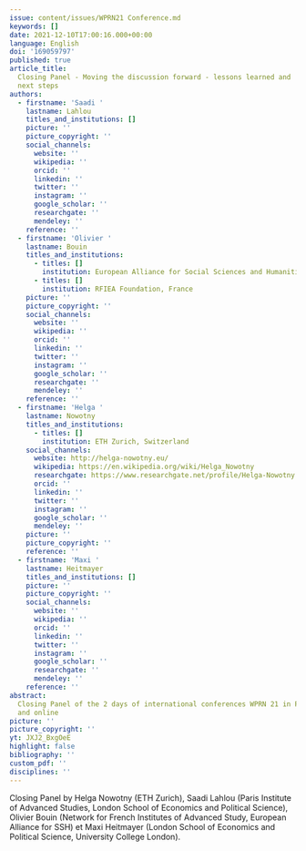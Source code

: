 ```yaml
---
issue: content/issues/WPRN21 Conference.md
keywords: []
date: 2021-12-10T17:00:16.000+00:00
language: English
doi: '169059797'
published: true
article_title:
  Closing Panel - Moving the discussion forward - lessons learned and
  next steps
authors:
  - firstname: 'Saadi '
    lastname: Lahlou
    titles_and_institutions: []
    picture: ''
    picture_copyright: ''
    social_channels:
      website: ''
      wikipedia: ''
      orcid: ''
      linkedin: ''
      twitter: ''
      instagram: ''
      google_scholar: ''
      researchgate: ''
      mendeley: ''
    reference: ''
  - firstname: 'Olivier '
    lastname: Bouin
    titles_and_institutions:
      - titles: []
        institution: European Alliance for Social Sciences and Humanities, France
      - titles: []
        institution: RFIEA Foundation, France
    picture: ''
    picture_copyright: ''
    social_channels:
      website: ''
      wikipedia: ''
      orcid: ''
      linkedin: ''
      twitter: ''
      instagram: ''
      google_scholar: ''
      researchgate: ''
      mendeley: ''
    reference: ''
  - firstname: 'Helga '
    lastname: Nowotny
    titles_and_institutions:
      - titles: []
        institution: ETH Zurich, Switzerland
    social_channels:
      website: http://helga-nowotny.eu/
      wikipedia: https://en.wikipedia.org/wiki/Helga_Nowotny
      researchgate: https://www.researchgate.net/profile/Helga-Nowotny
      orcid: ''
      linkedin: ''
      twitter: ''
      instagram: ''
      google_scholar: ''
      mendeley: ''
    picture: ''
    picture_copyright: ''
    reference: ''
  - firstname: 'Maxi '
    lastname: Heitmayer
    titles_and_institutions: []
    picture: ''
    picture_copyright: ''
    social_channels:
      website: ''
      wikipedia: ''
      orcid: ''
      linkedin: ''
      twitter: ''
      instagram: ''
      google_scholar: ''
      researchgate: ''
      mendeley: ''
    reference: ''
abstract:
  Closing Panel of the 2 days of international conferences WPRN 21 in Paris
  and online
picture: ''
picture_copyright: ''
yt: JXJ2_BxgOeE
highlight: false
bibliography: ''
custom_pdf: ''
disciplines: ''
---
```


Closing Panel by Helga Nowotny (ETH Zurich), Saadi Lahlou (Paris Institute of Advanced Studies, London School of Economics and Political Science), Olivier Bouin (Network for French Institutes of Advanced Study, European Alliance for SSH) et Maxi Heitmayer (London School of Economics and Political Science, University College London).

<Youtube yt="JXJ2_BxgOeE" caption="Closing Panel: Moving the discussion forward - lessons learned and next steps"></Youtube>

